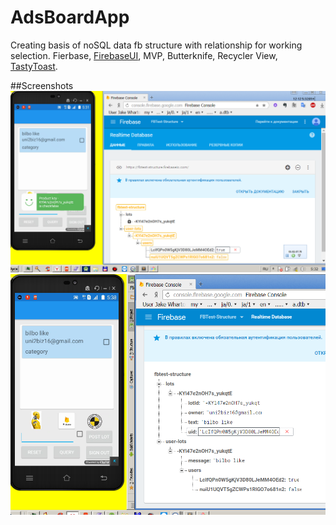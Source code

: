
# AdsBoardApp
Creating basis of noSQL data fb structure with relationship for working selection.
Fierbase, 
[FirebaseUI](https://github.com/firebase/FirebaseUI-Android), 
MVP,
Butterknife,
Recycler View,
[TastyToast](https://github.com/yadav-rahul/TastyToast).

##Screenshots
<img src="https://github.com/SergeyBurlaka/AdsBoardApp-FirebaseTestDataStructure-Fierbase-MVP-Butterknife/blob/master/IMG/1/Screenshot_10.png">
<img src="https://github.com/SergeyBurlaka/AdsBoardApp-FirebaseTestDataStructure-Fierbase-MVP-Butterknife/blob/master/IMG/1/Screenshot_11.png">


